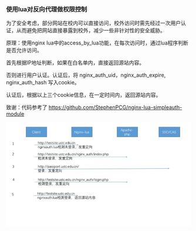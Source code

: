 ### 使用lua对反向代理做权限控制

为了安全考虑，部分网站在校内可以直接访问，校外访问时需先经过一次用户认证，从而避免把网站直接暴露到校外，减少一些非针对性的安全威胁。

原理：使用nginx lua中的access_by_lua功能，在每次访问时，通过lua程序判断是否允许访问。

首先根据IP地址判断，如果在白名单内，直接返回源站内容。

否则进行用户认证。认证后，将 nginx_auth_uid，nginx_auth_expire, nginx_auth_hash 写入cookie。

认证后，根据以上三个cookie信息，在一定时间内，返回源站内容。

致谢：代码参考了 https://github.com/StephenPCG/nginx-lua-simpleauth-module


![登录过程](img/login.jpg)

